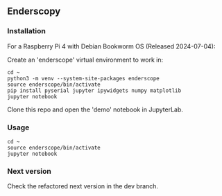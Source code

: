 ## Enderscopy

### Installation

For a Raspberry Pi 4 with Debian Bookworm OS (Released 2024-07-04):

Create an 'enderscope' virtual environment to work in:

```
cd ~
python3 -m venv --system-site-packages enderscope
source enderscope/bin/activate
pip install pyserial jupyter ipywidgets numpy matplotlib
jupyter notebook
```

Clone this repo and open the 'demo' notebook in JupyterLab. 


### Usage

```
cd ~
source enderscope/bin/activate
jupyter notebook
```
### Next version
Check the refactored next version in the dev branch.
